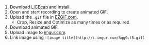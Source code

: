 1. Download [LICEcap](http://www.cockos.com/licecap/) and install.
2. Open and start recording to create animated GIF.
3. Upload the `.gif` file in [EZGIF.com](http://ezgif.com/optimize).
   - Crop, Resize and Optimize as many times or as required.
4. Download animated GIF.
5. Upload image to [imgur.com](http://imgur.com).
6. Link image using `![image title](http://i.imgur.com/RqgGcf5.gif)`